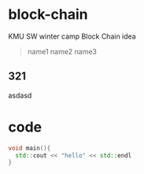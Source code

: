 # block-chain
KMU SW winter camp Block Chain idea 

>name1
>name2
>name3

## 321
asdasd

# code
```c++
void main(){
  std::cout << "hello" << std::endl
}
```
